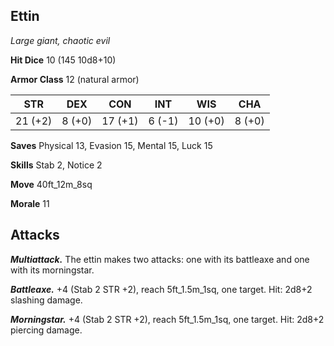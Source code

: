 ## Ettin

*Large giant, chaotic evil*

**Hit Dice** 10 (145 10d8+10)

**Armor Class** 12 (natural armor)

| STR     | DEX     | CON     | INT     | WIS     | CHA     |
|---------|---------|---------|---------|---------|---------|
| 21 (+2) |  8 (+0) | 17 (+1) |  6 (-1) | 10 (+0) |  8 (+0) |

**Saves** Physical 13, Evasion 15, Mental 15, Luck 15

**Skills** Stab 2, Notice 2

**Move** 40ft_12m_8sq

**Morale** 11

## Attacks

***Multiattack.*** The ettin makes two attacks: one with its battleaxe and one with its morningstar.

***Battleaxe.*** +4 (Stab 2 STR +2), reach 5ft_1.5m_1sq, one target. Hit: 2d8+2 slashing damage.

***Morningstar.*** +4 (Stab 2 STR +2), reach 5ft_1.5m_1sq, one target. Hit: 2d8+2 piercing damage.

